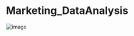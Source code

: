 # Marketing_DataAnalysis
![image](https://github.com/user-attachments/assets/96e38ebe-d599-4e02-a575-df167da9f1d1)
